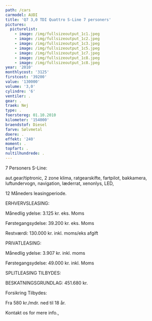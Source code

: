 ```yaml
---
path: /cars
carmodel: AUDI
title: 'Q7 3,0 TDI Quattro S-Line 7 personers'
pictures:
  picturelist:
    - image: /img/fullsizeoutput_1c1.jpeg
    - image: /img/fullsizeoutput_1c2.jpeg
    - image: /img/fullsizeoutput_1c3.jpeg
    - image: /img/fullsizeoutput_1c5.jpeg
    - image: /img/fullsizeoutput_1c7.jpeg
    - image: /img/fullsizeoutput_1c8.jpeg
    - image: /img/fullsizeoutput_1c8.jpeg
year: '2010'
monthlycost: '3125'
firstcost: '39200'
value: '130000'
volume: '3,0'
cylindre: '6'
ventiler: .
gear: .
traek: Nej
type: .
foerstereg: 01.10.2010
kilometer: '154000'
braendstof: Diesel
farve: Sølvmetal
doere: .
effekt: '240'
moment: .
topfart: .
nultilhundrede: .
---
```

7 Personers S-Line: 

aut.gear/tiptronic, 2 zone klima, ratgearskifte, fartpilot, bakkamera, luftundervogn, navigation, læderrat, xenonlys, LED, 



 12 Måneders leasingperiode.

 ERHVERVSLEASING:

 Månedlig ydelse: 3.125 kr. eks. Moms

 Førstegangsydelse: 39.200 kr. eks. Moms

 Restværdi: 130.000 kr. inkl. moms/eks afgift 



 PRIVATLEASING:

 Månedlig ydelse: 3.907 kr. inkl. moms

 Førstegangsydelse: 49.000 kr. inkl. Moms



 SPLITLEASING TILBYDES:

 BESKATNINGSGRUNDLAG: 451.680 kr. 



 Forsikring Tilbydes:

 Fra 580 kr./mdr. ned til 18 år.



Kontakt os for mere info.,
